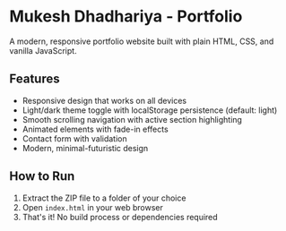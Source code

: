 # Mukesh Dhadhariya - Portfolio

A modern, responsive portfolio website built with plain HTML, CSS, and vanilla JavaScript.

## Features

- Responsive design that works on all devices
- Light/dark theme toggle with localStorage persistence (default: light)
- Smooth scrolling navigation with active section highlighting
- Animated elements with fade-in effects
- Contact form with validation
- Modern, minimal-futuristic design

## How to Run

1. Extract the ZIP file to a folder of your choice
2. Open `index.html` in your web browser
3. That's it! No build process or dependencies required

